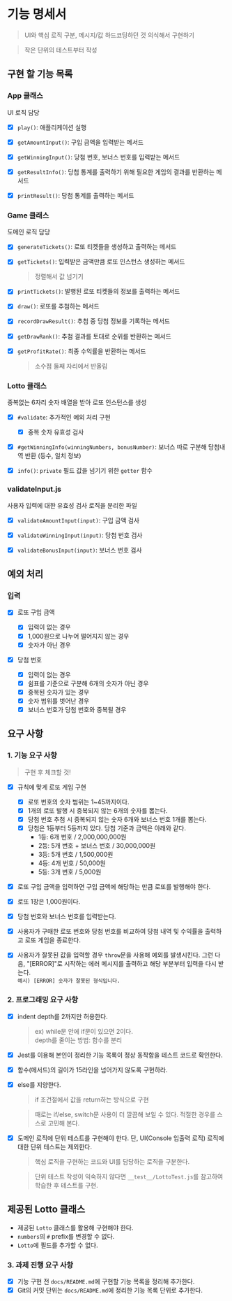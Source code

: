 # 기능 명세서

> UI와 핵심 로직 구분, 메시지/값 하드코딩하던 것 의식해서 구현하기

> 작은 단위의 테스트부터 작성

## 구현 할 기능 목록

### App 클래스

UI 로직 담당

- [x] `play()`: 애플리케이션 실행

- [x] `getAmountInput()`: 구입 금액을 입력받는 메서드

- [x] `getWinningInput()`: 당첨 번호, 보너스 번호를 입력받는 메서드

- [x] `getResultInfo()`: 당첨 통계를 출력하기 위해 필요한 게임의 결과를 반환하는 메서드

- [x] `printResult()`: 당첨 통계를 출력하는 메서드

### Game 클래스

도메인 로직 담당

- [x] `generateTickets()`: 로또 티켓들을 생성하고 출력하는 메서드

- [x] `getTickets()`: 입력받은 금액만큼 로또 인스턴스 생성하는 메서드

  > 정렬해서 값 넘기기

- [x] `printTickets()`: 발행된 로또 티켓들의 정보를 출력하는 메서드

- [x] `draw()`: 로또를 추첨하는 메서드

- [x] `recordDrawResult()`: 추첨 중 당첨 정보를 기록하는 메서드

- [x] `getDrawRank()`: 추첨 결과를 토대로 순위를 반환하는 메서드

- [x] `getProfitRate()`: 최종 수익률을 반환하는 메서드
  > 소수점 둘째 자리에서 반올림

### Lotto 클래스

중복없는 6자리 숫자 배열을 받아 로또 인스턴스를 생성

- [x] `#validate`: 추가적인 예외 처리 구현

  - [x] 중복 숫자 유효성 검사

- [x] `#getWinningInfo(winningNumbers, bonusNumber)`: 보너스 따로 구분해 당첨내역 반환 (등수, 일치 정보)

- [x] `info()`: `private` 필드 값을 넘기기 위한 `getter` 함수

### validateInput.js

사용자 입력에 대한 유효성 검사 로직을 분리한 파일

- [x] `validateAmountInput(input)`: 구입 금액 검사

- [x] `validateWinningInput(input)`: 당첨 번호 검사

- [x] `validateBonusInput(input)`: 보너스 번호 검사

## 예외 처리

### 입력

- [x] 로또 구입 금액

  - [x] 입력이 없는 경우
  - [x] 1,000원으로 나누어 떨어지지 않는 경우
  - [x] 숫자가 아닌 경우

- [x] 당첨 번호
  - [x] 입력이 없는 경우
  - [x] 쉼표를 기준으로 구분해 6개의 숫자가 아닌 경우
  - [x] 중복된 숫자가 있는 경우
  - [x] 숫자 범위를 벗어난 경우
  - [x] 보너스 번호가 당첨 번호와 중복될 경우

## 요구 사항

### 1. 기능 요구 사항

> 구현 후 체크할 것!

- [x] 규칙에 맞게 로또 게임 구현

  - [x] 로또 번호의 숫자 범위는 1~45까지이다.
  - [x] 1개의 로또 발행 시 중복되지 않는 6개의 숫자를 뽑는다.
  - [x] 당첨 번호 추첨 시 중복되지 않는 숫자 6개와 보너스 번호 1개를 뽑는다.
  - [x] 당첨은 1등부터 5등까지 있다. 당첨 기준과 금액은 아래와 같다.
    - 1등: 6개 번호 / 2,000,000,000원
    - 2등: 5개 번호 + 보너스 번호 / 30,000,000원
    - 3등: 5개 번호 / 1,500,000원
    - 4등: 4개 번호 / 50,000원
    - 5등: 3개 번호 / 5,000원

- [x] 로또 구입 금액을 입력하면 구입 금액에 해당하는 만큼 로또를 발행해야 한다.

- [x] 로또 1장은 1,000원이다.
- [x] 당첨 번호와 보너스 번호를 입력받는다.
- [x] 사용자가 구매한 로또 번호와 당첨 번호를 비교하여 당첨 내역 및 수익률을 출력하고 로또 게임을 종료한다.
- [x] 사용자가 잘못된 값을 입력할 경우 `throw`문을 사용해 예외를 발생시킨다. 그런 다음, "[ERROR]"로 시작하는 에러 메시지를 출력하고 해당 부분부터 입력을 다시 받는다.  
       `예시) [ERROR] 숫자가 잘못된 형식입니다.`

### 2. 프로그래밍 요구 사항

- [x] indent depth를 2까지만 허용한다.

  > ex) while문 안에 if문이 있으면 2이다.  
  > depth를 줄이는 방법: 함수를 분리

- [x] Jest를 이용해 본인이 정리한 기능 목록이 정상 동작함을 테스트 코드로 확인한다.

- [x] 함수(메서드)의 길이가 15라인을 넘어가지 않도록 구현하라.
- [x] else를 지양한다.

  > if 조건절에서 값을 return하는 방식으로 구현

  > 때로는 if/else, switch문 사용이 더 깔끔해 보일 수 있다. 적절한 경우를 스스로 고민해 본다.

- [x] 도메인 로직에 단위 테스트를 구현해야 한다. 단, UI(Console 입출력 로직) 로직에 대한 단위 테스트는 제외한다.

  > 핵심 로직을 구현하는 코드와 UI를 담당하는 로직을 구분한다.

  > 단위 테스트 작성이 익숙하지 않다면 `__test__/LottoTest.js`를 참고하여 학습한 후 테스트를 구현.

## 제공된 Lotto 클래스

- 제공된 `Lotto` 클래스를 활용해 구현해야 한다.
- `numbers`의 `#` prefix를 변경할 수 없다.
- `Lotto`에 필드를 추가할 수 없다.

### 3. 과제 진행 요구 사항

- [x] 기능 구현 전 `docs/README.md`에 구현할 기능 목록을 정리해 추가한다.
- [x] Git의 커밋 단위는 `docs/README.md`에 정리한 기능 목록 단위로 추가한다.
